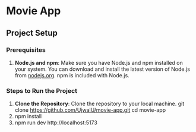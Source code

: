 # Movie App

## Project Setup

### Prerequisites

1. **Node.js and npm**: Make sure you have Node.js and npm installed on your system. You can download and install the latest version of Node.js from [nodejs.org](https://nodejs.org/). npm is included with Node.js.

### Steps to Run the Project

1. **Clone the Repository**:
   Clone the repository to your local machine.
   git clone https://github.com/UjwalU/movie-app.git
   cd movie-app
2. npm install
3. npm run dev 
   http://localhost:5173
